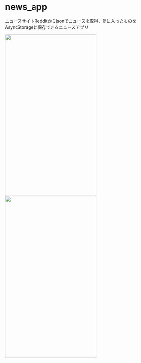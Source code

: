 # news_app

ニュースサイトRedditからjsonでニュースを取得、気に入ったものをAsyncStorageに保存できるニュースアプリ

<img src="https://user-images.githubusercontent.com/26163436/34490528-7ee20a56-f023-11e7-881d-ce4e3de01e59.jpg" width="300" height="531" />
<img src="https://user-images.githubusercontent.com/26163436/34490534-82d99d5e-f023-11e7-9f39-6724b82e859f.jpg" width="300" height="531" />


